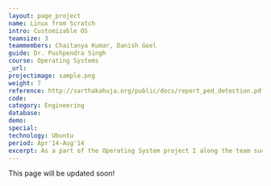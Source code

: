 ```yaml
---
layout: page_project
name: Linux from Scratch
intro: Customizable OS
teamsize: 3
teammembers: Chaitanya Kumar, Danish Goel
guide: Dr. Pushpendra Singh
course: Operating Systems
_url: 
projectimage: sample.png
weight: 7
reference: http://sarthakahuja.org/public/docs/report_ped_detection.pdf
code: 
category: Engineering
database:
demo:
special:
technology: Ubuntu
period: Apr'14-Aug'14
excerpt: As a part of the Operating System project I along the team successfully compiled a custom basic Linux Operating System with very basic functionality. We got well acquainted to the structure and build-up of the Linux System.
---
```

This page will be updated soon!